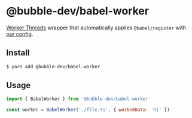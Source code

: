 # @bubble-dev/babel-worker

[Worker Threads](https://nodejs.org/api/worker_threads.html) wrapper that automatically applies `@babel/register` with [our config](https://github.com/bubble-dev/_/tree/master/packages/bubble-dev/babel-config).

## Install

```sh
$ yarn add @bubble-dev/babel-worker
```

## Usage

```js
import { BabelWorker } from '@bubble-dev/babel-worker'

const worker = BabelWorker('./file.ts', { workedData: 'hi' })
```
